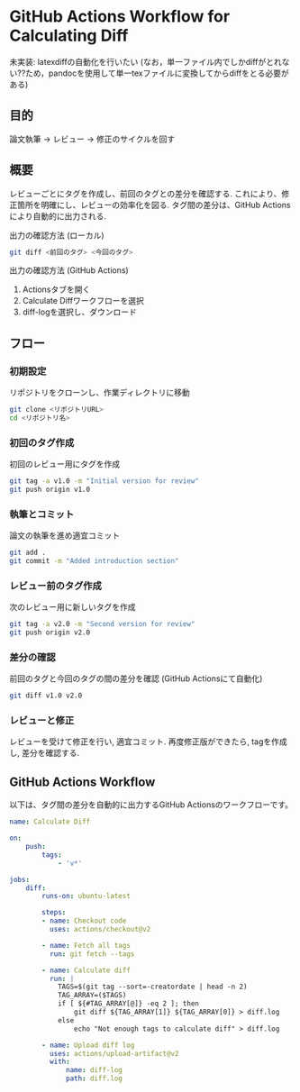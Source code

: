 # GitHub Actions Workflow for Calculating Diff

未実装: latexdiffの自動化を行いたい (なお，単一ファイル内でしかdiffがとれない??ため，pandocを使用して単一texファイルに変換してからdiffをとる必要がある)

## 目的

論文執筆 -> レビュー -> 修正のサイクルを回す

## 概要

レビューごとにタグを作成し、前回のタグとの差分を確認する.
これにより、修正箇所を明確にし、レビューの効率化を図る.
タグ間の差分は、GitHub Actionsにより自動的に出力される.

出力の確認方法 (ローカル)

```sh
git diff <前回のタグ> <今回のタグ>
```

出力の確認方法 (GitHub Actions)

1. Actionsタブを開く
1. Calculate Diffワークフローを選択
1. diff-logを選択し、ダウンロード

## フロー

### 初期設定

リポジトリをクローンし、作業ディレクトリに移動

```sh
git clone <リポジトリURL>
cd <リポジトリ名>
```

### 初回のタグ作成

初回のレビュー用にタグを作成

```sh
git tag -a v1.0 -m "Initial version for review"
git push origin v1.0
```

### 執筆とコミット

論文の執筆を進め適宜コミット

```sh
git add .
git commit -m "Added introduction section"
```

### レビュー前のタグ作成

次のレビュー用に新しいタグを作成

```sh
git tag -a v2.0 -m "Second version for review"
git push origin v2.0
```

### 差分の確認

前回のタグと今回のタグの間の差分を確認 (GitHub Actionsにて自動化)

```sh
git diff v1.0 v2.0
```

### レビューと修正

レビューを受けて修正を行い, 適宜コミット.
再度修正版ができたら, tagを作成し, 差分を確認する.

## GitHub Actions Workflow

以下は、タグ間の差分を自動的に出力するGitHub Actionsのワークフローです。

```yaml
name: Calculate Diff

on:
    push:
        tags:
            - 'v*'

jobs:
    diff:
        runs-on: ubuntu-latest

        steps:
        - name: Checkout code
          uses: actions/checkout@v2

        - name: Fetch all tags
          run: git fetch --tags

        - name: Calculate diff
          run: |
            TAGS=$(git tag --sort=-creatordate | head -n 2)
            TAG_ARRAY=($TAGS)
            if [ ${#TAG_ARRAY[@]} -eq 2 ]; then
                git diff ${TAG_ARRAY[1]} ${TAG_ARRAY[0]} > diff.log
            else
                echo "Not enough tags to calculate diff" > diff.log

        - name: Upload diff log
          uses: actions/upload-artifact@v2
          with:
              name: diff-log
              path: diff.log
```
